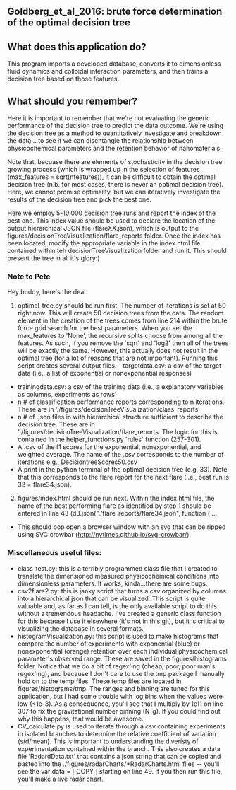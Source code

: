 ## Goldberg_et_al_2016: brute force determination of the optimal decision tree

## What does this application do?
This program imports a developed database, converts it to dimensionless fluid dynamics and colloidal interaction parameters, and then trains a decision tree based on those features. 

## What should you remember? 
Here it is important to remember that we're not evaluating the generic performance of the decision tree to predict the data outcome. We're using the decision tree as a method to quantitatively investigate and breakdown the data... to see if we can disentangle the relationship between physicochemical parameters and the retention behavior of nanomaterials.

Note that, becuase there are elements of stochasticity in the decision tree growing process (which is wrapped up in the selection of features (max_features = sqrt(nfeatures)), it can be difficult to obtain the optimal decision tree (n.b. for most cases, there is never an optimal decision tree). Here, we cannot promise optimality, but we can iteratively investigate the results of the decision tree and pick the best one.

Here we employ 5-10,000 decision tree runs and report the index of the best one. This index value should be used to declare
the location of the output hierarchical JSON file (flareXX.json), which is output to the figures/decisionTreeVisualization/flare_reports folder. Once the index has been located, modify the appropriate variable in the index.html file contained within teh decisionTreeVisualization folder and run it. This should present the tree in all it's glory:)

### Note to Pete
Hey buddy, here's the deal. 
1. optimal_tree.py should be run first. The number of iterations is set at 50 right now. This will create 50 decision trees from the data. The random element in the creation of the trees comes from line 214 within the brute force grid search for the best parameters. When you set the max_features to 'None', the recursive splits choose from among all the features. As such, if you remove the 'sqrt' and 'log2' then all of the trees will be exactly the same. However, this actually does not result in the optimal tree (for a lot of reasons that are not important). Running this script creates several output files.  - targetdata.csv: a csv  of the target data (i.e., a list of exponential or nonexponential responses) 
 - trainingdata.csv: a csv of the training data (i.e., a  explanatory variables as columns, experiments as rows)
 - n # of classification performance reports corresponding to n iterations. These are in            './figures/decisionTreeVisualization/class_reports'
 - n # of .json files in with hierarchical structure sufficient to describe the decision tree. These are in './figures/decisionTreeVisualization/flare_reports. The logic for this is contained in the helper_functions.py 'rules' function (257-301). 
 - A .csv of the f1 scores for the exponential, nonexponential, and weighted average. The name of the .csv corresponds to the number of iterations e.g., DecisiontreeScores50.csv
 - A print in the python terminal of the optimal decision tree (e.g,  33). Note that this corresponds to the flare report for the next flare (i.e., best run is 33 = flare34.json). 
2. figures/index.html should be run next. Within the index.html file, the name of the best performing flare as identified by step 1 should be entered in line 43 (d3.json("./flare_reports/flare34.json", function ( ... 
 - This should pop open a browser window with an svg that can be ripped using SVG crowbar (http://nytimes.github.io/svg-crowbar/). 

### Miscellaneous useful files: 
 - class_test.py: this is a terribly programmed class file that I created to translate the dimensioned measured physicochemical conditions into dimensionless parameters. It works, kinda...there are some bugs. 
 - csv2flare2.py: this is janky script that turns a csv organized by columns into a hierarchical json that can be visualized. This script is quite valuable and, as far as I can tell, is the only available script to do this without a tremendous headache. I've created a generic class function for this because I use it elsewhere (it's not in this git), but it is critical to visualizing the database in several formats. 
 - histogramVisualization.py: this script is used to make histograms that compare the number of experiments with exponential (blue) or nonexponential (orange) retention over each individual physicochemical parameter's observed range. These are saved in the figures/histograms folder. Notice that we do a bit of regex'ing (cheap, poor, poor man's regex'ing), and because I don't care to use the tmp package I manually hold on to the temp files. These temp files are located in  figures/histograms/tmp. The ranges and binning are tuned for this application, but I had some trouble with log bins when the values were low (<1e-3). As a consequence, you'll see that I multiply by 1e11 on line 307 to fix the gravitational number binning (N_g). If you could find out why this happens, that would be awesome. 
 - CV_calculate.py is used to iterate through a csv containing experiments in isolated branches to determine the relative coefficient of variation (std/mean). This is important to understanding the diveristy of experimentation contained within the branch. This also creates a data file 'RadardData.txt' that contains a json string that can be copied and pasted into the ./figures/radarCharts/*RadarCharts.html files -- you'll see the var data = [ COPY ] starting on line 49. If you then run this file, you'll make a live radar chart. 
